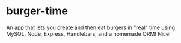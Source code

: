 # burger-time
An app that lets you create and then eat burgers in "real" time using MySQL, Node, Express, Handlebars, and a homemade ORM! Nice!
